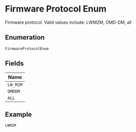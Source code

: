
# Firmware Protocol Enum

Firmware protocol. Valid values include: LWM2M, OMD-DM, all

## Enumeration

`FirmwareProtocolEnum`

## Fields

| Name |
|  --- |
| `LW_M2M` |
| `OMDDM` |
| `ALL` |

## Example

```
LWM2M
```

